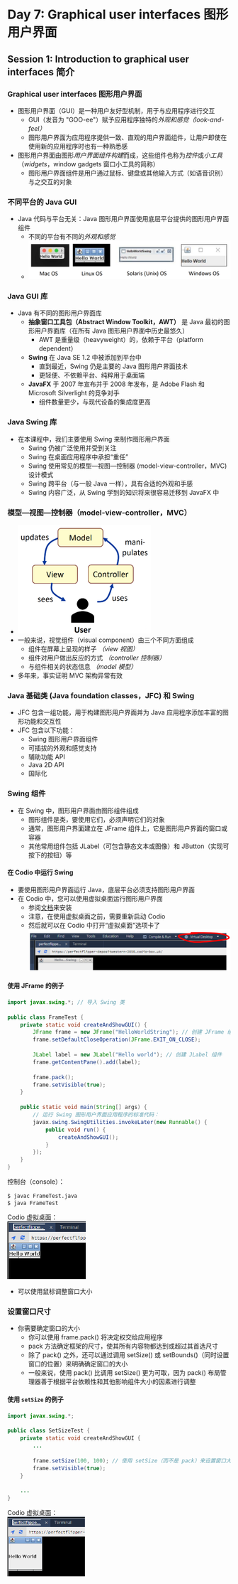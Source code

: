 # Day 7: Graphical user interfaces 图形用户界面  

## Session 1: Introduction to graphical user interfaces 简介  

### Graphical user interfaces 图形用户界面  
- 图形用户界面（GUI）是一种用户友好型机制，用于与应用程序进行交互  
    - GUI（发音为 "GOO-ee"）赋予应用程序独特的*外观和感觉（look-and-feel）*  
    - 图形用户界面为应用程序提供一致、直观的用户界面组件，让用户即使在使用新的应用程序时也有一种熟悉感  
- 图形用户界面由图形*用户界面组件构建*而成，这些组件也称为*控件*或*小工具*（*widgets*，window gadgets 窗口小工具的简称）  
    - 图形用户界面组件是用户通过鼠标、键盘或其他输入方式（如语音识别）与之交互的对象  

### 不同平台的 Java GUI  
- Java 代码与平台无关：Java 图形用户界面使用底层平台提供的图形用户界面组件  
    - 不同的平台有不同的*外观和感觉*
    - ![Java GUI on different platforms](img/07-1-01-Java_GUI_on_different_platforms.png)  

### Java GUI 库  
- Java 有不同的图形用户界面库  
    - **抽象窗口工具包（Abstract Window Toolkit，AWT）** 是 Java 最初的图形用户界面库（在所有 Java 图形用户界面中历史最悠久）  
        - AWT 是重量级（heavyweight）的，依赖于平台（platform dependent）  
    - **Swing** 在 Java SE 1.2 中被添加到平台中  
        - 直到最近，Swing 仍是主要的 Java 图形用户界面技术  
        - 更轻便、不依赖平台、纯粹用于桌面端  
    - **JavaFX** 于 2007 年宣布并于 2008 年发布，是 Adobe Flash 和 Microsoft Silverlight 的竞争对手  
        - 组件数量更少，与现代设备的集成度更高  

### Java Swing 库  
- 在本课程中，我们主要使用 Swing 来制作图形用户界面  
    - Swing 仍被广泛使用并受到关注  
    - Swing 在桌面应用程序中承担“重任”  
    - Swing 使用常见的模型—视图—控制器 (model-view-controller，MVC) 设计模式  
    - Swing 跨平台（与一般 Java 一样），具有合适的外观和手感  
    - Swing 内容广泛，从 Swing 学到的知识将来很容易迁移到 JavaFX 中  

### 模型—视图—控制器（model-view-controller，MVC）  
- <img width="300" alt="Model-view-controller" src="img/07-1-02-model-view-controller.png">  
- 一般来说，视觉组件（visual component）由三个不同方面组成  
    - 组件在屏幕上呈现的样子 *（view 视图）*  
    - 组件对用户做出反应的方式 *（controller 控制器）*  
    - 与组件相关的状态信息 *（model 模型）*  
- 多年来，事实证明 MVC 架构异常有效  

### Java 基础类 (Java foundation classes，JFC) 和 Swing  
- JFC 包含一组功能，用于构建图形用户界面并为 Java 应用程序添加丰富的图形功能和交互性  
- JFC 包含以下功能：
    - Swing 图形用户界面组件  
    - 可插拔的外观和感觉支持  
    - 辅助功能 API  
    - Java 2D API  
    - 国际化  

### Swing 组件  
- 在 Swing 中，图形用户界面由图形组件组成  
    - 图形组件是类，要使用它们，必须声明它们的对象  
    - 通常，图形用户界面建立在 JFrame 组件上，它是图形用户界面的窗口或容器  
    - 其他常用组件包括 JLabel（可包含静态文本或图像）和 JButton（实现可按下的按钮）等  
#### 在 Codio 中运行 Swing  
- 要使用图形用户界面运行 Java，底层平台必须支持图形用户界面  
- 在 Codio 中，您可以使用虚拟桌面运行图形用户界面  
    - 参阅[文档](https://docs.codio.com/common/develop/ide/boxes/installsw/gui.html)来安装  
    - 注意，在使用虚拟桌面之前，需要重新启动 Codio  
    - 然后就可以在 Codio 中打开“虚拟桌面”选项卡了  
      ![Visual Desktop in Codio](img/07-1-04-Visual_Desktop_in_Codio.png)  
#### 使用 JFrame 的例子  
```java
import javax.swing.*; // 导入 Swing 类

public class FrameTest {
    private static void createAndShowGUI() {
        JFrame frame = new JFrame("HelloWorldString"); // 创建 JFrame 组件
        frame.setDefaultCloseOperation(JFrame.EXIT_ON_CLOSE);

        JLabel label = new JLabel("Hello world"); // 创建 JLabel 组件
        frame.getContentPane().add(label);

        frame.pack();
        frame.setVisible(true);
    }

    public static void main(String[] args) {
        // 运行 Swing 图形用户界面应用程序的标准代码：
        javax.swing.SwingUtilities.invokeLater(new Runnable() {
            public void run() {
                createAndShowGUI();
            }
        });
    }
}
```
控制台（console）：  
```shell
$ javac FrameTest.java
$ java FrameTest
```
Codio 虚拟桌面：  
![Visual Desktop of JFrame example](img/07-1-05-JFrame_example.png)  
- 可以使用鼠标调整窗口大小  

### 设置窗口尺寸  
- 你需要确定窗口的大小  
    - 你可以使用 frame.pack() 将决定权交给应用程序  
    - pack 方法确定框架的尺寸，使其所有内容物都达到或超过其首选尺寸  
    - 除了 pack() 之外，还可以通过调用 setSize() 或 setBounds()（同时设置窗口的位置）来明确确定窗口的大小  
    - 一般来说，使用 pack() 比调用 setSize() 更为可取，因为 pack() 布局管理器善于根据平台依赖性和其他影响组件大小的因素进行调整  
#### 使用 `setSize` 的例子  
```java
import javax.swing.*;

public class SetSizeTest {
    private static void createAndShowGUI {
        ...

        frame.setSize(100, 100); // 使用 setSize（而不是 pack）来设置窗口大小
        frame.setVisible(true);
    }

    ...
}
```
Codio 虚拟桌面：  
![Visual Desktop of setSize example](img/07-1-06-setSize_example.png)  